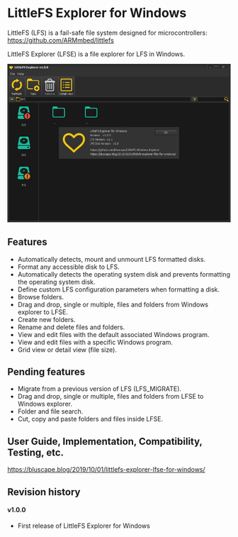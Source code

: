 # LittleFS Explorer for Windows

LittleFS (LFS) is a fail-safe file system designed for microcontrollers: https://github.com/ARMmbed/littlefs

LittleFS Explorer (LFSE) is a file explorer for LFS in Windows. 

![GitHub Logo](/images/ExplorerWAbout.jpg)

## Features
* Automatically detects, mount and unmount LFS formatted disks.
* Format any accessible disk to LFS.
* Automatically detects the operating system disk and prevents formatting the operating system disk.
* Define custom LFS configuration parameters when formatting a disk.
* Browse folders.
* Drag and drop, single or multiple, files and folders from Windows explorer to LFSE.
* Create new folders.
* Rename and delete files and folders.
* View and edit files with the default associated Windows program.
* View and edit files with a specific Windows program.
* Grid view or detail view (file size).

## Pending features
* Migrate from a previous version of LFS (LFS_MIGRATE). 
* Drag and drop, single or multiple, files and folders from LFSE to Windows explorer. 
* Folder and file search.
* Cut, copy and paste folders and files inside LFSE.

## User Guide, Implementation, Compatibility, Testing, etc.
https://bluscape.blog/2019/10/01/littlefs-explorer-lfse-for-windows/

## Revision history

#### v1.0.0
* First release of LittleFS Explorer for Windows
